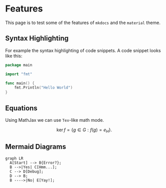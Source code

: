 # Features

This page is to test some of the features of `mkdocs` and the `material` theme.

## Syntax Highlighting

For example the syntax highlighting of code snippets.
A code snippet looks like this:

```go hl_lines="6" linenums="1"
package main

import "fmt"

func main() {
    fmt.Println("Hello World")
}
```

## Equations

Using MathJax we can use `Tex`-like math mode.

$$
\operatorname{ker} f=\{g\in G:f(g)=e_{H}\}{\mbox{.}}
$$

## Mermaid Diagrams

``` mermaid
graph LR
  A[Start] --> B{Error?};
  B -->|Yes| C[Hmm...];
  C --> D[Debug];
  D --> B;
  B ---->|No| E[Yay!];
```
